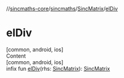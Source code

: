 //[sincmaths-core](../../../index.md)/[sincmaths](../index.md)/[SincMatrix](index.md)/[elDiv](el-div.md)



# elDiv  
[common, android, ios]  
Content  
[common, android, ios]  
infix fun [elDiv](el-div.md)(rhs: [SincMatrix](index.md)): [SincMatrix](index.md)  



